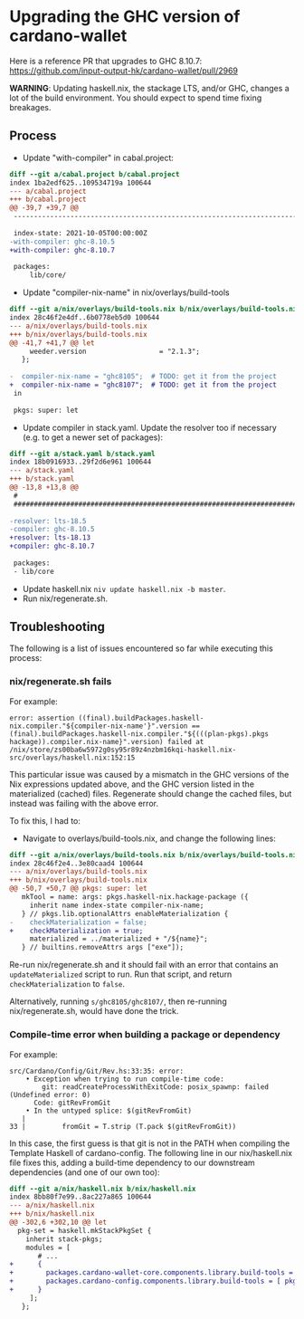 # Upgrading the GHC version of cardano-wallet

Here is a reference PR that upgrades to GHC 8.10.7: https://github.com/input-output-hk/cardano-wallet/pull/2969

**WARNING**: Updating haskell.nix, the stackage LTS, and/or GHC, changes a lot of the build environment. You should expect to spend time fixing breakages.

## Process
- Update "with-compiler" in cabal.project:
```diff
diff --git a/cabal.project b/cabal.project
index 1ba2edf625..109534719a 100644
--- a/cabal.project
+++ b/cabal.project
@@ -39,7 +39,7 @@
 --------------------------------------------------------------------------------
 
 index-state: 2021-10-05T00:00:00Z
-with-compiler: ghc-8.10.5
+with-compiler: ghc-8.10.7
 
 packages:
     lib/core/
```

- Update "compiler-nix-name" in nix/overlays/build-tools

```diff
diff --git a/nix/overlays/build-tools.nix b/nix/overlays/build-tools.nix
index 28c46f2e4df..6b0778eb5d0 100644
--- a/nix/overlays/build-tools.nix
+++ b/nix/overlays/build-tools.nix
@@ -41,7 +41,7 @@ let
     weeder.version                  = "2.1.3";
   };
 
-  compiler-nix-name = "ghc8105";  # TODO: get it from the project
+  compiler-nix-name = "ghc8107";  # TODO: get it from the project
 in
 
 pkgs: super: let
```

- Update compiler in stack.yaml. Update the resolver too if necessary (e.g. to get a newer set of packages):

```diff
diff --git a/stack.yaml b/stack.yaml
index 18b0916933..29f2d6e961 100644
--- a/stack.yaml
+++ b/stack.yaml
@@ -13,8 +13,8 @@
 #
 ########################################################################
 
-resolver: lts-18.5
-compiler: ghc-8.10.5
+resolver: lts-18.13
+compiler: ghc-8.10.7
 
 packages:
 - lib/core
```
- Update haskell.nix `niv update haskell.nix -b master`.
- Run nix/regenerate.sh.

## Troubleshooting

The following is a list of issues encountered so far while executing this process:

### nix/regenerate.sh fails

For example:

```
error: assertion ((final).buildPackages.haskell-nix.compiler."${compiler-nix-name'}".version == (final).buildPackages.haskell-nix.compiler."${(((plan-pkgs).pkgs  hackage)).compiler.nix-name}".version) failed at /nix/store/zs00ba6w5972g0sy95r89z4nzbm16kqi-haskell.nix-src/overlays/haskell.nix:152:15
```

This particular issue was caused by a mismatch in the GHC versions of the Nix expressions updated above, and the GHC version listed in the materialized (cached) files. Regenerate should change the cached files, but instead was failing with the above error.

To fix this, I had to:

- Navigate to overlays/build-tools.nix, and change the following lines:

```diff
diff --git a/nix/overlays/build-tools.nix b/nix/overlays/build-tools.nix
index 28c46f2e4..3e80caad4 100644
--- a/nix/overlays/build-tools.nix
+++ b/nix/overlays/build-tools.nix
@@ -50,7 +50,7 @@ pkgs: super: let
   mkTool = name: args: pkgs.haskell-nix.hackage-package ({
     inherit name index-state compiler-nix-name;
   } // pkgs.lib.optionalAttrs enableMaterialization {
-    checkMaterialization = false;
+    checkMaterialization = true;
     materialized = ../materialized + "/${name}";
   } // builtins.removeAttrs args ["exe"]);
```

Re-run nix/regenerate.sh and it should fail with an error that contains an `updateMaterialized` script to run. Run that script, and return `checkMaterialization` to `false`.

Alternatively, running `s/ghc8105/ghc8107/`, then re-running nix/regenerate.sh, would have done the trick.

### Compile-time error when building a package or dependency

For example:

```
src/Cardano/Config/Git/Rev.hs:33:35: error:
    • Exception when trying to run compile-time code:
        git: readCreateProcessWithExitCode: posix_spawnp: failed (Undefined error: 0)
      Code: gitRevFromGit
    • In the untyped splice: $(gitRevFromGit)
   |
33 |         fromGit = T.strip (T.pack $(gitRevFromGit))
```

In this case, the first guess is that git is not in the PATH when compiling the Template Haskell of cardano-config. The following line in our nix/haskell.nix file fixes this, adding a build-time dependency to our downstream dependencies (and one of our own too):

```diff
diff --git a/nix/haskell.nix b/nix/haskell.nix
index 8bb80f7e99..8ac227a865 100644
--- a/nix/haskell.nix
+++ b/nix/haskell.nix
@@ -302,6 +302,10 @@ let
  pkg-set = haskell.mkStackPkgSet {
    inherit stack-pkgs;
    modules = [
       # ...
+      {
+        packages.cardano-wallet-core.components.library.build-tools = [ pkgs.buildPackages.buildPackages.gitMinimal ];
+        packages.cardano-config.components.library.build-tools = [ pkgs.buildPackages.buildPackages.gitMinimal ];
+      }
     ];
   };
```
